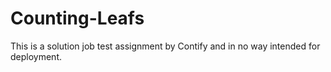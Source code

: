 # Counting-Leafs
This is a solution job test assignment by Contify and in no way intended for deployment.
